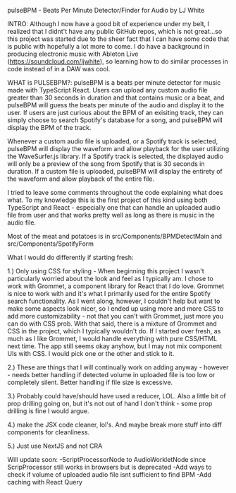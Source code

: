 pulseBPM - Beats Per Minute Detector/Finder for Audio
by LJ White

INTRO:
Although I now have a good bit of experience under my belt, I realized that I didnt't have any public GitHub repos, which is not great...so this project was started due to the sheer fact that I can have some code that is public with hopefully a lot more to come. I do have a background in producing electronic music with Ableton Live (https://soundcloud.com/ljwhite), so learning how to do similar processes in code instead of in a DAW was cool.

WHAT is PULSEBPM?:
pulseBPM is a beats per minute detector for music made with TypeScript React.
Users can upload any custom audio file greater than 30 seconds in duration and that contains music or a beat, and pulseBPM will guess the beats per minute of the audio and display it to the user.
If users are just curious about the BPM of an exisiting track, they can simply choose to search Spotify's database for a song, and pulseBPM will display the BPM of the track.

Whenever a custom audio file is uploaded, or a Spotify track is selected, pulseBPM will display the waveform and allow playback for the user utilizing the WaveSurfer.js library. If a Spotify track is selected, the displayed audio will only be a preview of the song from Spotify that is 30 seconds in duration. If a custom file is uploaded, pulseBPM will display the entirety of the waveform and allow playback of the entire file.

I tried to leave some comments throughout the code explaining what does what. To my knowledge this is the first project of this kind using both TypeScript and React - especially one that can handle an uploaded audio file from user and that works pretty well as long as there is music in the audio file.

Most of the meat and potatoes is in src/Components/BPMDetectMain
and src/Components/SpotifyForm

What I would do differently if starting fresh:

1.) Only using CSS for styling - When beginning this project I wasn't particularly worried about the look and feel as I typically am. I chose to work with Grommet, a component library for React that I do love. Grommet is nice to work with and it's what I primarily used for the entire Spotify search functionality. As I went along, however, I couldn't help but want to make some aspects look nicer, so I ended up using more and more CSS to add more customizability - not that you can't with Grommet, just more you can do with CSS prob. With that said, there is a mixture of Grommet and CSS in the project, which I typically wouldn't do. If I started over fresh, as much as I like Grommet, I would handle everything with pure CSS/HTML next time. The app still seems okay anyhow, but I may not mix component UIs with CSS. I would pick one or the other and stick to it.

2.) These are things that I will continually work on adding anyway - however - needs better handling if detected volume in uploaded file is too low or completely silent. Better handling if file size is excessive.

3.) Probably could have/should have used a reducer, LOL. Also a little bit of prop drilling going on, but it's not out of hand I don't think - some prop drilling is fine I would argue.

4.) make the JSX code cleaner, lol's. And maybe break more stuff into diff components for cleanliness.

5.) Just use NextJS and not CRA

Will update soon:
-ScriptProcessorNode to AudioWorkletNode since ScripProcessor still works in browsers but is deprecated
-Add ways to check if volume of uploaded audio file isnt sufficient to find BPM
-Add caching with React Query
